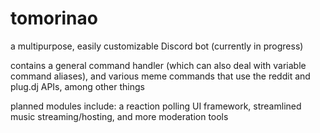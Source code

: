 # tomorinao
a multipurpose, easily customizable Discord bot (currently in progress)

contains a general command handler (which can also deal with variable command aliases), and various meme commands that use the reddit and plug.dj APIs, among other things

planned modules include: a reaction polling UI framework, streamlined music streaming/hosting, and more moderation tools
